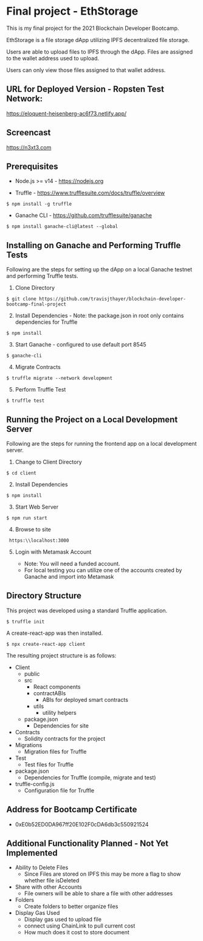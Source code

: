 # Final project - EthStorage

This is my final project for the 2021 Blockchain Developer Bootcamp.

EthStorage is a file storage dApp utilizing IPFS decentralized file storage.

Users are able to upload files to IPFS through the dApp.  Files are assigned to the wallet address used to upload.

Users can only view those files assigned to that wallet address.

## URL for Deployed Version - Ropsten Test Network:

https://eloquent-heisenberg-ac6f73.netlify.app/

## Screencast

https://n3xt3.com

## Prerequisites

- Node.js >= v14 - https://nodejs.org

- Truffle - https://www.trufflesuite.com/docs/truffle/overview

```$ npm install -g truffle```

- Ganache CLI - https://github.com/trufflesuite/ganache

```$ npm install ganache-cli@latest --global```

## Installing on Ganache and Performing Truffle Tests
Following are the steps for setting up the dApp on a local Ganache testnet and performing Truffle tests.

1. Clone Directory

```$ git clone https://github.com/travisjthayer/blockchain-developer-bootcamp-final-project```

2. Install Dependencies - Note: the package.json in root only contains dependencies for Truffle 

```$ npm install```

3. Start Ganache - configured to use default port 8545

```$ ganache-cli```

4. Migrate Contracts

```$ truffle migrate --network development```

5. Perform Truffle Test

```$ truffle test```

## Running the Project on a Local Development Server
Following are the steps for running the frontend app on a local development server.

1.  Change to Client Directory

```$ cd client```

2.  Install Dependencies

```$ npm install```

3.  Start Web Server

```$ npm run start```

4.  Browse to site

``` https:\\localhost:3000```

5.  Login with Metamask Account

    - Note: You will need a funded account.
    - For local testing you can utilize one of the accounts created by Ganache and import into Metamask

## Directory Structure

This project was developed using a standard Truffle application.

```$ truffle init```

A create-react-app was then installed.

```$ npx create-react-app client```

The resulting project structure is as follows:

* Client
    - public
    - src
        - React components
        - contractABIs
            - ABIs for deployed smart contracts
        - utils
            - utility helpers
    - package.json
        - Dependencies for site 
* Contracts
    - Solidity contracts for the project
* Migrations
    - Migration files for Truffle
* Test
    - Test files for Truffle
* package.json
    - Dependencies for Truffle (compile, migrate and test)
* truffle-config.js
    - Configuration file for Truffle

## Address for Bootcamp Certificate

* 0xE0b52ED0DA967ff20E102F0cDA6db3c550921524

## Additional Functionality Planned - Not Yet Implemented

- Ability to Delete Files
    - Since Files are stored on IPFS this may be more a flag to show whether file isDeleted
- Share with other Accounts
    - File owners will be able to share a file with other addresses
- Folders
    - Create folders to better organize files
- Display Gas Used
    - Display gas used to upload file
    - connect using ChainLink to pull current cost
    - How much does it cost to store document